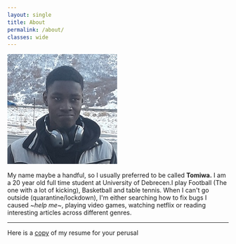 ```yaml
---
layout: single
title: About
permalink: /about/
classes: wide
---
```

<img src="/assets/images/Photo1.jpg" alt="Photo of myself"> <!--style="display: block; margin-left: auto; margin-right: auto; width: 50%"-->
<!--Need to add photo to this page-->
<p>My name maybe a handful, so I usually preferred to be called <strong>Tomiwa.</strong> I am a 20 year old full time student at University of Debrecen.I play Football (The one with a lot of kicking), Basketball and table tennis. When I can't go outside (quarantine/lockdown), I'm either searching how to fix bugs I caused <em>~help me~</em>, playing video games, watching netflix or reading interesting articles across different genres.</p>

<hr>

<p>Here is a <a href="/assets/docs/My Current CV_Resume.docx">copy</a> of my resume for your perusal </p>
<!--<p>Write Age, hobbies, goals, likes, etc.</p>-->
<!--Need to revisit this when I'm [damn you] with guidelines from that one website-->
<!--Maybe look to make that photo blend into the page a bit betterlll-->